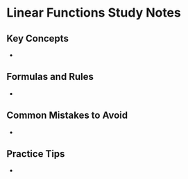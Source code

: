 # Linear Functions Study Notes

## Key Concepts

- 

## Formulas and Rules

- 

## Common Mistakes to Avoid

- 

## Practice Tips

- 

